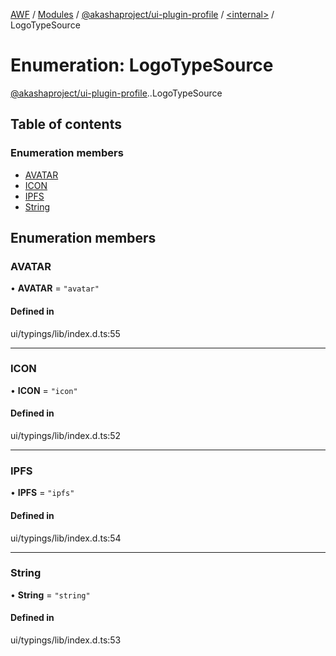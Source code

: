 [AWF](../README.md) / [Modules](../modules.md) / [@akashaproject/ui-plugin-profile](../modules/akashaproject_ui_plugin_profile.md) / [<internal\>](../modules/akashaproject_ui_plugin_profile._internal_.md) / LogoTypeSource

# Enumeration: LogoTypeSource

[@akashaproject/ui-plugin-profile](../modules/akashaproject_ui_plugin_profile.md).[<internal>](../modules/akashaproject_ui_plugin_profile._internal_.md).LogoTypeSource

## Table of contents

### Enumeration members

- [AVATAR](akashaproject_ui_plugin_profile._internal_.LogoTypeSource.md#avatar)
- [ICON](akashaproject_ui_plugin_profile._internal_.LogoTypeSource.md#icon)
- [IPFS](akashaproject_ui_plugin_profile._internal_.LogoTypeSource.md#ipfs)
- [String](akashaproject_ui_plugin_profile._internal_.LogoTypeSource.md#string)

## Enumeration members

### AVATAR

• **AVATAR** = `"avatar"`

#### Defined in

ui/typings/lib/index.d.ts:55

___

### ICON

• **ICON** = `"icon"`

#### Defined in

ui/typings/lib/index.d.ts:52

___

### IPFS

• **IPFS** = `"ipfs"`

#### Defined in

ui/typings/lib/index.d.ts:54

___

### String

• **String** = `"string"`

#### Defined in

ui/typings/lib/index.d.ts:53
